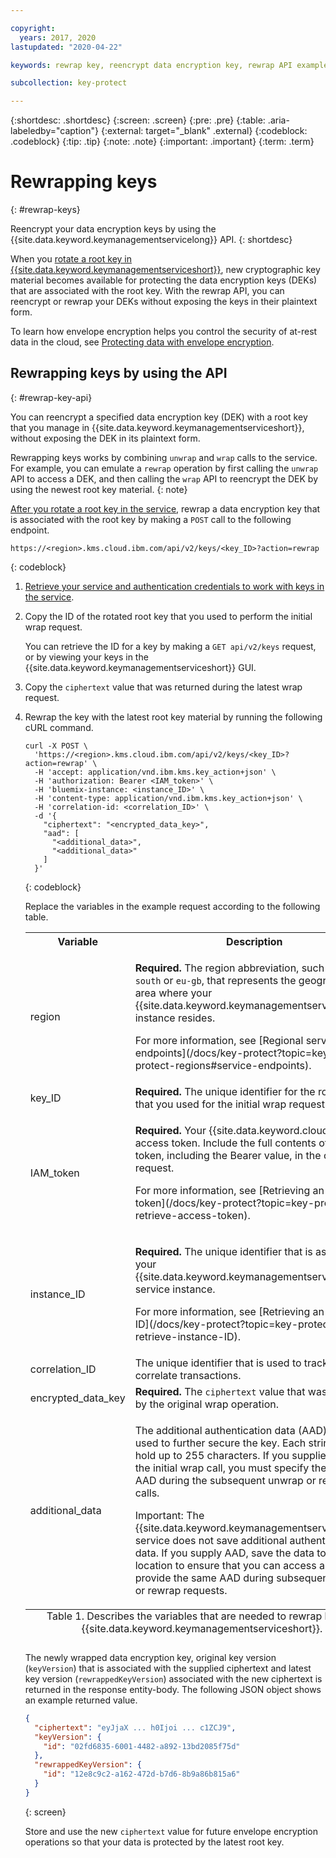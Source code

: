 ```yaml
---

copyright:
  years: 2017, 2020
lastupdated: "2020-04-22"

keywords: rewrap key, reencrypt data encryption key, rewrap API examples

subcollection: key-protect

---
```


{:shortdesc: .shortdesc}
{:screen: .screen}
{:pre: .pre}
{:table: .aria-labeledby="caption"}
{:external: target="_blank" .external}
{:codeblock: .codeblock}
{:tip: .tip}
{:note: .note}
{:important: .important}
{:term: .term}

# Rewrapping keys
{: #rewrap-keys}

Reencrypt your data encryption keys by using the
{{site.data.keyword.keymanagementservicelong}} API.
{: shortdesc}

When you
[rotate a root key in {{site.data.keyword.keymanagementserviceshort}}](/docs/key-protect?topic=key-protect-key-rotation),
new cryptographic key material becomes available for protecting the data
encryption keys (DEKs) that are associated with the root key. With the rewrap
API, you can reencrypt or rewrap your DEKs without exposing the keys in their
plaintext form.

To learn how envelope encryption helps you control the security of at-rest data
in the cloud, see
[Protecting data with envelope encryption](/docs/key-protect?topic=key-protect-envelope-encryption).

## Rewrapping keys by using the API
{: #rewrap-key-api}

You can reencrypt a specified data encryption key (DEK) with a root key that you
manage in {{site.data.keyword.keymanagementserviceshort}}, without exposing the
DEK in its plaintext form.

Rewrapping keys works by combining `unwrap` and `wrap` calls to the service. For
example, you can emulate a `rewrap` operation by first calling the `unwrap` API
to access a DEK, and then calling the `wrap` API to reencrypt the DEK by using
the newest root key material.
{: note}

[After you rotate a root key in the service](/docs/key-protect?topic=key-protect-rotate-keys),
rewrap a data encryption key that is associated with the root key by making a
`POST` call to the following endpoint.

```
https://<region>.kms.cloud.ibm.com/api/v2/keys/<key_ID>?action=rewrap
```
{: codeblock}

1. [Retrieve your service and authentication credentials to work with keys in the service](/docs/key-protect?topic=key-protect-set-up-api).
2. Copy the ID of the rotated root key that you used to perform the initial wrap
request.

    You can retrieve the ID for a key by making a `GET api/v2/keys` request, or
    by viewing your keys in the {{site.data.keyword.keymanagementserviceshort}}
    GUI.
3. Copy the `ciphertext` value that was returned during the latest wrap request.
4. Rewrap the key with the latest root key material by running the following
cURL command.

    ```cURL
    curl -X POST \
      'https://<region>.kms.cloud.ibm.com/api/v2/keys/<key_ID>?action=rewrap' \
      -H 'accept: application/vnd.ibm.kms.key_action+json' \
      -H 'authorization: Bearer <IAM_token>' \
      -H 'bluemix-instance: <instance_ID>' \
      -H 'content-type: application/vnd.ibm.kms.key_action+json' \
      -H 'correlation-id: <correlation_ID>' \
      -d '{
        "ciphertext": "<encrypted_data_key>",
        "aad": [
          "<additional_data>",
          "<additional_data>"
        ]
      }'
    ```
    {: codeblock}

    Replace the variables in the example request according to the following
    table.

    <table>
      <tr>
        <th>Variable</th>
        <th>Description</th>
      </tr>

      <tr>
        <td>
          <varname>region</varname>
        </td>
        <td>
          <p>
            <strong>Required.</strong> The region abbreviation, such as
            <code>us-south</code> or <code>eu-gb</code>, that represents the
            geographic area where your
            {{site.data.keyword.keymanagementserviceshort}} instance
            resides.
          </p>
          <p>
            For more information, see
            [Regional service endpoints](/docs/key-protect?topic=key-protect-regions#service-endpoints).
          </p>
        </td>
      </tr>

      <tr>
        <td>
          <varname>key_ID</varname>
        </td>
        <td>
          <strong>Required.</strong> The unique identifier for the root key that
          you used for the initial wrap request.
        </td>
      </tr>

      <tr>
        <td>
          <varname>IAM_token</varname>
        </td>
        <td>
          <p>
            <strong>Required.</strong> Your {{site.data.keyword.cloud_notm}}
            access token. Include the full contents of the <code>IAM</code>
            token, including the Bearer value, in the cURL request.
          </p>
          <p>
            For more information, see
            [Retrieving an access token](/docs/key-protect?topic=key-protect-retrieve-access-token).
          </p>
        </td>
      </tr>

      <tr>
        <td>
          <varname>instance_ID</varname>
        </td>
        <td>
          <p>
            <strong>Required.</strong> The unique identifier that is assigned to
            your {{site.data.keyword.keymanagementserviceshort}} service
            instance.
          </p>
          <p>
            For more information, see
            [Retrieving an instance ID](/docs/key-protect?topic=key-protect-retrieve-instance-ID).
          </p>
        </td>
      </tr>

      <tr>
        <td>
          <varname>correlation_ID</varname>
        </td>
        <td>
          The unique identifier that is used to track and correlate
          transactions.
        </td>
      </tr>

      <tr>
        <td>
          <varname>encrypted_data_key</varname>
        </td>
        <td>
          <strong>Required.</strong> The <code>ciphertext</code> value that was
          returned by the original wrap operation.
        </td>
      </tr>

      <tr>
        <td>
          <varname>additional_data</varname>
        </td>
        <td>
          <p>
            The additional authentication data (AAD) that is used to further
            secure the key. Each string can hold up to 255 characters. If you
            supplied AAD for the initial wrap call, you must specify the same
            AAD during the subsequent unwrap or rewrap calls.
          </p>
          <p>
            Important: The {{site.data.keyword.keymanagementserviceshort}}
            service does not save additional authentication data. If you supply
            AAD, save the data to a secure location to ensure that you can
            access and provide the same AAD during subsequent unwrap or rewrap
            requests.
          </p>
        </td>
      </tr>

      <caption style="caption-side:bottom;">
        Table 1. Describes the variables that are needed to rewrap keys in
        {{site.data.keyword.keymanagementserviceshort}}.
      </caption>
    </table>

    The newly wrapped data encryption key, original key version (`keyVersion`)
    that is associated with the supplied ciphertext and latest key version
    (`rewrappedKeyVersion`) associated with the new ciphertext is returned in
    the response entity-body. The following JSON object shows an example
    returned value.

    ```json
    {
      "ciphertext": "eyJjaX ... h0Ijoi ... c1ZCJ9",
      "keyVersion": {
        "id": "02fd6835-6001-4482-a892-13bd2085f75d"
      },
      "rewrappedKeyVersion": {
        "id": "12e8c9c2-a162-472d-b7d6-8b9a86b815a6"
      }
    }
    ```
    {: screen}

    Store and use the new `ciphertext` value for future envelope encryption
    operations so that your data is protected by the latest root key.
